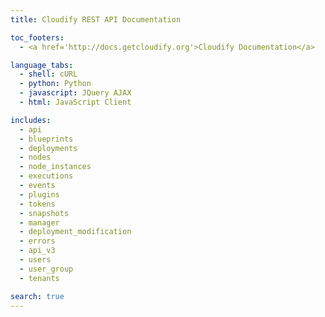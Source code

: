 ```yaml
---
title: Cloudify REST API Documentation

toc_footers:
  - <a href='http://docs.getcloudify.org'>Cloudify Documentation</a>

language_tabs:
  - shell: cURL
  - python: Python
  - javascript: JQuery AJAX
  - html: JavaScript Client

includes:
  - api
  - blueprints
  - deployments
  - nodes
  - node_instances
  - executions
  - events
  - plugins
  - tokens
  - snapshots
  - manager
  - deployment_modification
  - errors
  - api_v3
  - users
  - user_group
  - tenants

search: true
---
```

